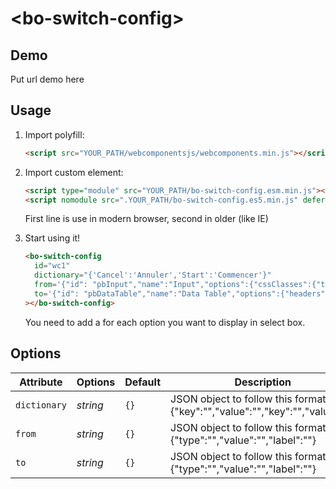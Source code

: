 # &lt;bo-switch-config&gt;

## Demo

Put url demo here

## Usage

1. Import polyfill:

   ```html
   <script src="YOUR_PATH/webcomponentsjs/webcomponents.min.js"></script>
   ```

2. Import custom element:

   ```html
   <script type="module" src="YOUR_PATH/bo-switch-config.esm.min.js"></script>
   <script nomodule src=".YOUR_PATH/bo-switch-config.es5.min.js" defer></script>
   ```

   First line is use in modern browser, second in older (like IE)

3. Start using it!

   ```html
   <bo-switch-config
     id="wc1"
     dictionary="{'Cancel':'Annuler','Start':'Commencer'}"
     from='{"id": "pbInput","name":"Input","options":{"cssClasses":{"type":"constant","value":"","label":"CSS classes"},"hidden":{"type":"constant","value":false,"label":"Hidden"},"required":{"type":"constant","value":false,"label":"Required"}}'
     to='{"id": "pbDataTable","name":"Data Table","options":{"headers":{"label":"Headers","name":"headers","caption":"Comma-separated list","help":"If you specify an expression, the result must be an array of strings","type":"collection","defaultValue":["Id","Name","Description","Date"],"bond":"expression"},"type":{"label":"Data source","name":"type","help":"Variable for frontend paging and ordering or Bonita REST API URL for backend paging and ordering","type":"choice","defaultValue":"Bonita API","choiceValues":["Variable","Bonita API"],"bond":"constant"}}'
   ></bo-switch-config>
   ```

   You need to add a <bo-expanded-select-option> for each option you want to display in select box.

## Options

| Attribute    | Options  | Default | Description                                                                  |
| ------------ | -------- | ------- | ---------------------------------------------------------------------------- |
| `dictionary` | _string_ | `{}`    | JSON object to follow this format: {"key":"","value":"","key":"","value":""} |
| `from`       | _string_ | `{}`    | JSON object to follow this format: {"type":"","value":"","label":""}         |
| `to`         | _string_ | `{}`    | JSON object to follow this format: {"type":"","value":"","label":""}         |
